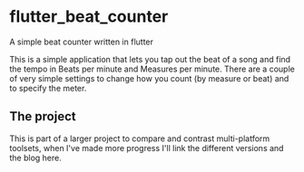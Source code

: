 # flutter_beat_counter

A simple beat counter written in flutter

This is a simple application that lets you tap out the beat of a song and find the
tempo in Beats per minute and Measures per minute. There are a couple of very simple
settings to change how you count (by measure or beat) and to specify the meter.

## The project

This is part of a larger project to compare and contrast multi-platform toolsets, when I've
made more progress I'll link the different versions and the blog here.

